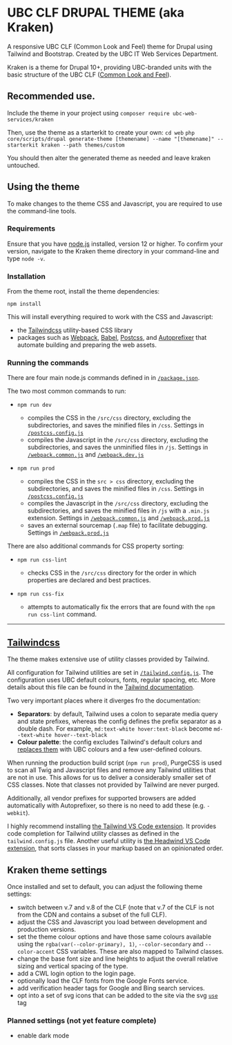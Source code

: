 UBC CLF DRUPAL THEME (aka Kraken)
=======================================

A responsive UBC CLF (Common Look and Feel) theme for Drupal using Tailwind and Bootstrap. Created by the UBC IT Web Services Department.

Kraken is a theme for Drupal 10+, providing UBC-branded units with the basic structure of the UBC CLF ([Common Look and Feel](https://clf.ubc.ca)).

## Recommended use.
Include the theme in your project using `composer require ubc-web-services/kraken`

Then, use the theme as a starterkit to create your own:
`cd web`
`php core/scripts/drupal generate-theme [themename] --name "[themename]" --starterkit kraken --path themes/custom`

You should then alter the generated theme as needed and leave kraken untouched.

## Using the theme

To make changes to the theme CSS and Javascript, you are required to use the command-line tools.

### Requirements
Ensure that you have [node.js](https://nodejs.org/en/download/) installed, version 12 or higher. To confirm your version, navigate to the Kraken theme directory in your command-line and type `node -v`.

### Installation
From the theme root, install the theme dependencies:
```
npm install
```

This will install everything required to work with the CSS and Javascript:
- the [Tailwindcss](https://tailwindcss.com) utility-based CSS library
- packages such as [Webpack](https://webpack.js.org), [Babel](https://babeljs.io), [Postcss](https://postcss.org), and [Autoprefixer](https://www.npmjs.com/package/autoprefixer) that automate building and preparing the web assets.

### Running the commands
There are four main node.js commands defined in in [`/package.json`](https://github.com/ubc-web-services/product-boilerplate/blob/master/web/themes/custom/kraken/package.json#L24).

The two most common commands to run:
- `npm run dev`
    - compiles the CSS in the `/src/css` directory, excluding the subdirectories, and saves the minified files in `/css`. Settings in [`/postcss.config.js`](https://github.com/ubc-web-services/product-boilerplate/blob/master/web/themes/custom/kraken/postcss.config.js)
    - compiles the Javascript in the `/src/css` directory, excluding the subdirectories, and saves the unminified files in `/js`.  Settings in [`/webpack.common.js`](https://github.com/ubc-web-services/product-boilerplate/blob/master/web/themes/custom/kraken/webpack.common.js) and [`/webpack.dev.js`](https://github.com/ubc-web-services/product-boilerplate/blob/master/web/themes/custom/kraken/webpack.prod.js)

- `npm run prod`
    - compiles the CSS in the `src > css` directory, excluding the subdirectories, and saves the minified files in `/css`. Settings in [`/postcss.config.js`](https://github.com/ubc-web-services/product-boilerplate/blob/master/web/themes/custom/kraken/postcss.config.js)
    - compiles the Javascript in the `/src/css` directory, excluding the subdirectories, and saves the minified files in `/js` with a `.min.js` extension. Settings in [`/webpack.common.js`](https://github.com/ubc-web-services/product-boilerplate/blob/master/web/themes/custom/kraken/webpack.common.js) and [`/webpack.prod.js`](https://github.com/ubc-web-services/product-boilerplate/blob/master/web/themes/custom/kraken/webpack.prod.js)
    - saves an external sourcemap (`.map` file) to facilitate debugging. Settings in [`/webpack.prod.js`](https://github.com/ubc-web-services/product-boilerplate/blob/master/web/themes/custom/kraken/webpack.prod.js)

There are also additional commands for CSS property sorting:
- `npm run css-lint`
    - checks CSS in the `/src/css` directory for the order in which properties are declared and best practices.

- `npm run css-fix`
    - attempts to automatically fix the errors that are found with the `npm run css-lint` command.

----

## [Tailwindcss](https://tailwindcss.com)
The theme makes extensive use of utility classes provided by Tailwind.

All configuration for Tailwind utilities are set in [`/tailwind.config.js`](https://github.com/ubc-web-services/product-boilerplate/blob/master/web/themes/custom/kraken/tailwind.config.js). The configuration uses UBC default colours, fonts, regular spacing, etc. More details about this file can be found in the [Tailwind documentation](https://tailwindcss.com/docs/configuration).

Two very important places where it diverges fro the documentation:
- **Separators**: by default, Tailwind uses a colon to separate media query and state prefixes, whereas the config defines the prefix separator as a double dash. For example, `md:text-white hover:text-black` become `md--text-white hover--text-black`
- **Colour palette**: the config excludes Tailwind's default colurs and [replaces them](https://github.com/ubc-web-services/product-boilerplate/blob/master/web/themes/custom/kraken/tailwind.config.js#L12) with UBC colours and a few user-defined colours.

When running the production build script (`npm run prod`), PurgeCSS is used to scan all Twig and Javascript files and remove any Tailwind utilities that are not in use. This allows for us to deliver a considerably smaller set of CSS classes. Note that classes not provided by Tailwind are never purged.

Additionally, all vendor prefixes for supported browsers are added automatically with Autoprefixer, so there is no need to add these (e.g. `-webkit`).

I highly recommend installing [the Tailwind VS Code extension](https://marketplace.visualstudio.com/items?itemName=bradlc.vscode-tailwindcss). It provides code completion for Tailwind utility classes as defined in the `tailwind.config.js` file. Another useful utility is [the Headwind VS Code extension](https://marketplace.visualstudio.com/items?itemName=heybourn.headwind), that sorts classes in your markup based on an opinionated order.

## Kraken theme settings

Once installed and set to default, you can adjust the following theme settings:

- switch between v.7 and v.8 of the CLF (note that v.7 of the CLF is not from the CDN and contains a subset of the full CLF).
- adjust the CSS and Javascript you load between development and production versions.
- set the theme colour options and have those same colours available using the `rgba(var(--color-primary), 1)`, `--color-secondary` and `--color-accent` CSS variables. These are also mapped to Tailwind classes.
- change the base font size and line heights to adjust the overall relative sizing and vertical spacing of the type.
- add a CWL login option to the login page.
- optionally load the CLF fonts from the Google Fonts service.
- add verification header tags for Google and Bing search services.
- opt into a set of svg icons that can be added to the site via the svg [`use`](https://developer.mozilla.org/en-US/docs/Web/SVG/Element/use) tag

### Planned settings (not yet feature complete)
- enable dark mode
